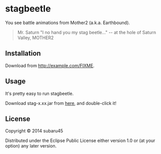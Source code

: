# stagbeetle

You see battle animations from Mother2 (a.k.a. Earthbound).

> Mr. Saturn "I no hand you my stag beetle..."
> -- at the hole of Saturn Valley, MOTHER2

## Installation

Download from http://example.com/FIXME.

## Usage

It's pretty easy to run stagbeetle.

Download stag-x.xx.jar from [here](https://github.com/subaru45/stagbeetle),
and double-click it!

## License

Copyright © 2014 subaru45

Distributed under the Eclipse Public License either version 1.0 or (at
your option) any later version.
